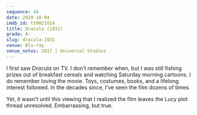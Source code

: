 ```yaml
---
sequence: 44
date: 2020-10-04
imdb_id: tt0021814
title: Dracula (1931)
grade: A-
slug: dracula-1931
venue: Blu-ray
venue_notes: 2017 | Universal Studios
---
```


I first saw _Dracula_ on TV. I don't remember when, but I was still fishing prizes out of breakfast cereals and watching Saturday morning cartoons. I do remember loving the movie. Toys, costumes, books, and a lifelong interest followed. In the decades since, I've seen the film dozens of times.

Yet, it wasn't until this viewing that I realized the film leaves the Lucy plot thread unresolved. Embarrassing, but true.
